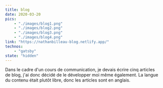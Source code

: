 ```yaml
---
title: blog
date: 2020-03-20
pics: 
    - "./images/blog1.png"
    - "./images/blog2.png"
    - "./images/blog3.png"
    - "./images/blog4.png"
link: "https://nathanbilleau-blog.netlify.app/"
technos: 
    - "gatsby"
state: "hidden"
---
```


Dans le cadre  d'un cours de communication, je devais écrire cinq articles de blog, j'ai donc décidé de le développer moi même également. La langue du contenu était plutôt libre, donc les articles sont en anglais.